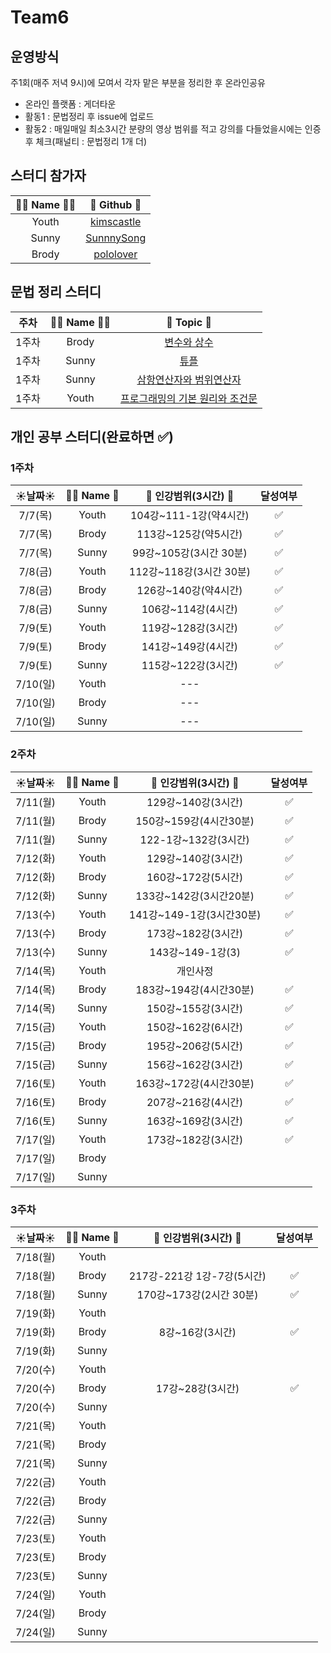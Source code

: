 # Team6
## 운영방식
주1회(매주 저녁 9시)에 모여서 각자 맡은 부분을 정리한 후 온라인공유
- 온라인 플랫폼 : 게더타운
- 활동1 : 문법정리 후 issue에 업로드
- 활동2 : 매일매일 최소3시간 분량의 영상 범위를 적고 강의를 다들었을시에는 인증후 체크(패널티 : 문법정리 1개 더)
## 스터디 참가자 
 |👩‍💻 Name 🧑‍💻|🔗 Github 🔗|
|:---:|:---:|
|Youth|[kimscastle](https://github.com/kimscastle)|
|Sunny|[SunnnySong](https://github.com/SunnnySong)|
|Brody|[pololover](https://github.com/pololover)|

## 문법 정리 스터디

 |주차|👩‍💻 Name 🧑‍💻|🔗 Topic 🔗|
|:---:|:---:|:---:|
|1주차|Brody|[변수와 상수](https://github.com/AllenSwiftClass/Team6/issues/3)|
|1주차|Sunny|[튜플](https://github.com/AllenSwiftClass/Team6/issues/1g)|
|1주차|Sunny|[삼항연산자와 범위연산자](https://github.com/AllenSwiftClass/Team6/issues/2)|
|1주차|Youth|[프로그래밍의 기본 원리와 조건문](https://github.com/AllenSwiftClass/Team6/issues/4)|

## 개인 공부 스터디(완료하면 ✅)
### 1주차
 |☀️날짜☀️|👩‍💻 Name 🧑‍|🔗 인강범위(3시간) 🔗| 달성여부 |
|:---:|:---:|:---:|:---:|
|7/7(목)|Youth|104강~111-1강(약4시간)|✅|
|7/7(목)|Brody|113강~125강(약5시간)|✅|
|7/7(목)|Sunny|99강~105강(3시간 30분)|✅|
|7/8(금)|Youth|112강~118강(3시간 30분)|✅|
|7/8(금)|Brody|126강~140강(약4시간)|✅|
|7/8(금)|Sunny|106강~114강(4시간)|✅|
|7/9(토)|Youth|119강~128강(3시간)|✅|
|7/9(토)|Brody|141강~149강(4시간)|✅|
|7/9(토)|Sunny|115강~122강(3시간)|✅|
|7/10(일)|Youth|---||
|7/10(일)|Brody|---||
|7/10(일)|Sunny|---||

### 2주차
 |☀️날짜☀️|👩‍💻 Name 🧑‍|🔗 인강범위(3시간) 🔗| 달성여부 |
|:---:|:---:|:---:|:---:|
|7/11(월)|Youth|129강~140강(3시간)|✅|
|7/11(월)|Brody|150강~159강(4시간30분)|✅|
|7/11(월)|Sunny|122-1강~132강(3시간)|✅|
|7/12(화)|Youth|129강~140강(3시간)|✅|
|7/12(화)|Brody|160강~172강(5시간)|✅|
|7/12(화)|Sunny|133강~142강(3시간20분)|✅|
|7/13(수)|Youth|141강~149-1강(3시간30분)|✅|
|7/13(수)|Brody|173강~182강(3시간)|✅|
|7/13(수)|Sunny|143강~149-1강(3)|✅|
|7/14(목)|Youth|개인사정||
|7/14(목)|Brody|183강~194강(4시간30분)|✅|
|7/14(목)|Sunny|150강~155강(3시간)|✅|
|7/15(금)|Youth|150강~162강(6시간)|✅|
|7/15(금)|Brody|195강~206강(5시간)|✅|
|7/15(금)|Sunny|156강~162강(3시간)|✅|
|7/16(토)|Youth|163강~172강(4시간30분)|✅|
|7/16(토)|Brody|207강~216강(4시간)|✅|
|7/16(토)|Sunny|163강~169강(3시간)|✅|
|7/17(일)|Youth|173강~182강(3시간)|✅|
|7/17(일)|Brody|||
|7/17(일)|Sunny|||

### 3주차
 |☀️날짜☀️|👩‍💻 Name 🧑‍|🔗 인강범위(3시간) 🔗| 달성여부 |
|:---:|:---:|:---:|:---:|
|7/18(월)|Youth|||
|7/18(월)|Brody|217강-221강 1강-7강(5시간)|✅|
|7/18(월)|Sunny|170강~173강(2시간 30분)|✅|
|7/19(화)|Youth|||
|7/19(화)|Brody|8강~16강(3시간)|✅|
|7/19(화)|Sunny|||
|7/20(수)|Youth|||
|7/20(수)|Brody|17강~28강(3시간)|✅|
|7/20(수)|Sunny|||
|7/21(목)|Youth|||
|7/21(목)|Brody|||
|7/21(목)|Sunny|||
|7/22(금)|Youth|||
|7/22(금)|Brody|||
|7/22(금)|Sunny|||
|7/23(토)|Youth|||
|7/23(토)|Brody|||
|7/23(토)|Sunny|||
|7/24(일)|Youth|||
|7/24(일)|Brody|||
|7/24(일)|Sunny|||


